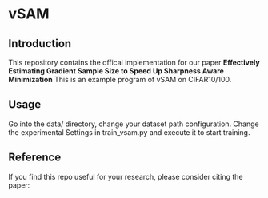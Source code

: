 # vSAM
## Introduction
This repository contains the offical implementation for our paper **Effectively Estimating Gradient Sample Size to Speed Up Sharpness Aware Minimization**
This is an example program of vSAM on CIFAR10/100.
## Usage

Go into the data/ directory, change your dataset path configuration. Change the experimental Settings in train_vsam.py and execute it to start training.

## Reference

If you find this repo useful for your research, please consider citing the paper:

